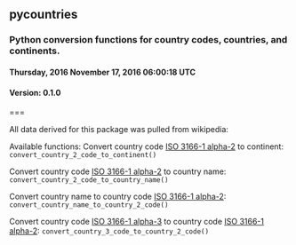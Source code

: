 <h2>pycountries</h2>
<h3>Python conversion functions for country codes, countries, and continents.</h3>
<h4>Thursday, 2016 November 17, 2016 06:00:18 UTC</h4>
<h4>Version: 0.1.0</h4>
===

All data derived for this package was pulled from wikipedia:

Available functions:
Convert country code [ISO 3166-1 alpha-2](https://en.wikipedia.org/wiki/ISO_3166-1_alpha-2) to continent:
`convert_country_2_code_to_continent()`

Convert country code [ISO 3166-1 alpha-2](https://en.wikipedia.org/wiki/ISO_3166-1_alpha-2) to country name:
`convert_country_2_code_to_country_name()`

Convert country name to country code [ISO 3166-1 alpha-2](https://en.wikipedia.org/wiki/ISO_3166-1_alpha-2):
`convert_country_name_to_country_2_code()`

Convert country code [ISO 3166-1 alpha-3](https://en.wikipedia.org/wiki/ISO_3166-1_alpha-3) to country code [ISO 3166-1 alpha-2](https://en.wikipedia.org/wiki/ISO_3166-1_alpha-2):
`convert_country_3_code_to_country_2_code()`